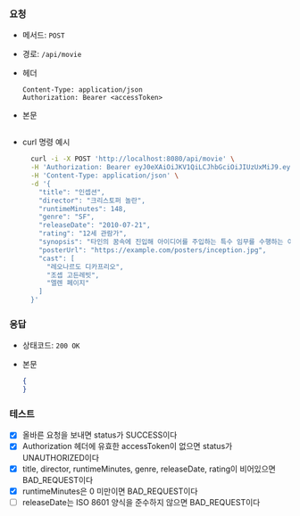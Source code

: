 ### 요청

- 메서드: `POST`
- 경로: `/api/movie`
- 헤더

    ```
    Content-Type: application/json
    Authorization: Bearer <accessToken>
    ```

- 본문

    ```json
    
    ```


- curl 명령 예시

    ```bash
      curl -i -X POST 'http://localhost:8080/api/movie' \
      -H 'Authorization: Bearer eyJ0eXAiOiJKV1QiLCJhbGciOiJIUzUxMiJ9.eyJzdWIiOiJ0ZXN0MTIzNCIsInVzZXJJZCI6InRlc3QxMjM0Iiwibmlja05hbWUiOiJ0ZXN0IiwiaWF0IjoxNzU1ODQ3MzY1LCJleHAiOjE3NTU4NDc5NjV9.qivq2xlrm8me6P0oSwFLfieubmtoUB44NTSp2idDRRLG2wWE4S_4nNMJyEbEwjwaxfHpYQdzOTw0uscvNJCoKQ' \
      -H 'Content-Type: application/json' \
      -d '{
        "title": "인셉션",
        "director": "크리스토퍼 놀란",
        "runtimeMinutes": 148,
        "genre": "SF",
        "releaseDate": "2010-07-21",
        "rating": "12세 관람가",
        "synopsis": "타인의 꿈속에 진입해 아이디어를 주입하는 특수 임무를 수행하는 이야기.",
        "posterUrl": "https://example.com/posters/inception.jpg",
        "cast": [
          "레오나르도 디카프리오",
          "조셉 고든레빗",
          "엘렌 페이지"
        ]
      }'
    ```

### 응답

- 상태코드: `200 OK`
- 본문

    ```json
    {
    }
    ```

### 테스트

- [x] 올바른 요청을 보내면 status가 SUCCESS이다
- [x] Authorization 헤더에 유효한 accessToken이 없으면 status가 UNAUTHORIZED이다 
- [x] title, director, runtimeMinutes, genre, releaseDate, rating이 비어있으면 BAD_REQUEST이다
- [x] runtimeMinutes은 0 미만이면 BAD_REQUEST이다
- [ ] releaseDate는 ISO 8601 양식을 준수하지 않으면 BAD_REQUEST이다
